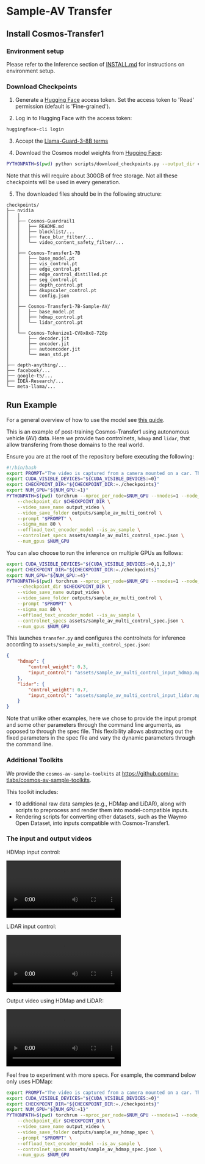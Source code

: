 # Sample-AV Transfer

## Install Cosmos-Transfer1

### Environment setup

Please refer to the Inference section of [INSTALL.md](/INSTALL.md#inference) for instructions on environment setup.

### Download Checkpoints

1. Generate a [Hugging Face](https://huggingface.co/settings/tokens) access token. Set the access token to 'Read' permission (default is 'Fine-grained').

2. Log in to Hugging Face with the access token:

```bash
huggingface-cli login
```

3. Accept the [Llama-Guard-3-8B terms](https://huggingface.co/meta-llama/Llama-Guard-3-8B)

4. Download the Cosmos model weights from [Hugging Face](https://huggingface.co/collections/nvidia/cosmos-transfer1-67c9d328196453be6e568d3e):

```bash
PYTHONPATH=$(pwd) python scripts/download_checkpoints.py --output_dir checkpoints/
```

Note that this will require about 300GB of free storage. Not all these checkpoints will be used in every generation.

5. The downloaded files should be in the following structure:

```
checkpoints/
├── nvidia
│   │
│   ├── Cosmos-Guardrail1
│   │   ├── README.md
│   │   ├── blocklist/...
│   │   ├── face_blur_filter/...
│   │   └── video_content_safety_filter/...
│   │
│   ├── Cosmos-Transfer1-7B
│   │   ├── base_model.pt
│   │   ├── vis_control.pt
│   │   ├── edge_control.pt
│   │   ├── edge_control_distilled.pt
│   │   ├── seg_control.pt
│   │   ├── depth_control.pt
│   │   ├── 4kupscaler_control.pt
│   │   └── config.json
│   │
│   ├── Cosmos-Transfer1-7B-Sample-AV/
│   │   ├── base_model.pt
│   │   ├── hdmap_control.pt
│   │   └── lidar_control.pt
│   │
│   └── Cosmos-Tokenize1-CV8x8x8-720p
│       ├── decoder.jit
│       ├── encoder.jit
│       ├── autoencoder.jit
│       └── mean_std.pt
│
├── depth-anything/...
├── facebook/...
├── google-t5/...
├── IDEA-Research/...
└── meta-llama/...
```

## Run Example

For a general overview of how to use the model see [this guide](/examples/inference_cosmos_transfer1_7b.md).

This is an example of post-training Cosmos-Transfer1 using autonomous vehicle (AV) data. Here we provide two controlnets, `hdmap` and `lidar`, that allow transfering from those domains to the real world.

Ensure you are at the root of the repository before executing the following:

```bash
#!/bin/bash
export PROMPT="The video is captured from a camera mounted on a car. The camera is facing forward. The video showcases a scenic golden-hour drive through a suburban area, bathed in the warm, golden hues of the setting sun. The dashboard camera captures the play of light and shadow as the sun’s rays filter through the trees, casting elongated patterns onto the road. The streetlights remain off, as the golden glow of the late afternoon sun provides ample illumination. The two-lane road appears to shimmer under the soft light, while the concrete barrier on the left side of the road reflects subtle warm tones. The stone wall on the right, adorned with lush greenery, stands out vibrantly under the golden light, with the palm trees swaying gently in the evening breeze. Several parked vehicles, including white sedans and vans, are seen on the left side of the road, their surfaces reflecting the amber hues of the sunset. The trees, now highlighted in a golden halo, cast intricate shadows onto the pavement. Further ahead, houses with red-tiled roofs glow warmly in the fading light, standing out against the sky, which transitions from deep orange to soft pastel blue. As the vehicle continues, a white sedan is seen driving in the same lane, while a black sedan and a white van move further ahead. The road markings are crisp, and the entire setting radiates a peaceful, almost cinematic beauty. The golden light, combined with the quiet suburban landscape, creates an atmosphere of tranquility and warmth, making for a mesmerizing and soothing drive."
export CUDA_VISIBLE_DEVICES="${CUDA_VISIBLE_DEVICES:=0}"
export CHECKPOINT_DIR="${CHECKPOINT_DIR:=./checkpoints}"
export NUM_GPU="${NUM_GPU:=1}"
PYTHONPATH=$(pwd) torchrun --nproc_per_node=$NUM_GPU --nnodes=1 --node_rank=0 cosmos_transfer1/diffusion/inference/transfer.py \
    --checkpoint_dir $CHECKPOINT_DIR \
    --video_save_name output_video \
    --video_save_folder outputs/sample_av_multi_control \
    --prompt "$PROMPT" \
    --sigma_max 80 \
    --offload_text_encoder_model --is_av_sample \
    --controlnet_specs assets/sample_av_multi_control_spec.json \
    --num_gpus $NUM_GPU
```

You can also choose to run the inference on multiple GPUs as follows:

```bash
export CUDA_VISIBLE_DEVICES="${CUDA_VISIBLE_DEVICES:=0,1,2,3}"
export CHECKPOINT_DIR="${CHECKPOINT_DIR:=./checkpoints}"
export NUM_GPU="${NUM_GPU:=4}"
PYTHONPATH=$(pwd) torchrun --nproc_per_node=$NUM_GPU --nnodes=1 --node_rank=0 cosmos_transfer1/diffusion/inference/transfer.py \
    --checkpoint_dir $CHECKPOINT_DIR \
    --video_save_name output_video \
    --video_save_folder outputs/sample_av_multi_control \
    --prompt "$PROMPT" \
    --sigma_max 80 \
    --offload_text_encoder_model --is_av_sample \
    --controlnet_specs assets/sample_av_multi_control_spec.json \
    --num_gpus $NUM_GPU
```

This launches `transfer.py` and configures the controlnets for inference according to `assets/sample_av_multi_control_spec.json`:

```json
{
    "hdmap": {
        "control_weight": 0.3,
        "input_control": "assets/sample_av_multi_control_input_hdmap.mp4"
    },
    "lidar": {
        "control_weight": 0.7,
        "input_control": "assets/sample_av_multi_control_input_lidar.mp4"
    }
}
```

Note that unlike other examples, here we chose to provide the input prompt and some other parameters through the command line arguments, as opposed to through the spec file. This flexibility allows abstracting out the fixed parameters in the spec file and vary the dynamic parameters through the command line.

### Additional Toolkits
We provide the `cosmos-av-sample-toolkits` at https://github.com/nv-tlabs/cosmos-av-sample-toolkits.

This toolkit includes:

- 10 additional raw data samples (e.g., HDMap and LiDAR), along with scripts to preprocess and render them into model-compatible inputs.
- Rendering scripts for converting other datasets, such as the Waymo Open Dataset, into inputs compatible with Cosmos-Transfer1.

### The input and output videos

HDMap input control:

<video src="https://github.com/user-attachments/assets/5518273f-5dd6-42a2-99b1-9af683da6c9d">
  Your browser does not support the video tag.
</video>


LiDAR input control:

<video src="https://github.com/user-attachments/assets/2a9c1bf7-f239-4ac0-adde-5521311785b8">
  Your browser does not support the video tag.
</video>


Output video using HDMap and LiDAR:

<video src="https://github.com/user-attachments/assets/36292685-044f-4d04-98e9-bb3187a615e5">
  Your browser does not support the video tag.
</video>

Feel free to experiment with more specs. For example, the command below only uses HDMap:

```bash
export PROMPT="The video is captured from a camera mounted on a car. The camera is facing forward. The video showcases a scenic golden-hour drive through a suburban area, bathed in the warm, golden hues of the setting sun. The dashboard camera captures the play of light and shadow as the sun’s rays filter through the trees, casting elongated patterns onto the road. The streetlights remain off, as the golden glow of the late afternoon sun provides ample illumination. The two-lane road appears to shimmer under the soft light, while the concrete barrier on the left side of the road reflects subtle warm tones. The stone wall on the right, adorned with lush greenery, stands out vibrantly under the golden light, with the palm trees swaying gently in the evening breeze. Several parked vehicles, including white sedans and vans, are seen on the left side of the road, their surfaces reflecting the amber hues of the sunset. The trees, now highlighted in a golden halo, cast intricate shadows onto the pavement. Further ahead, houses with red-tiled roofs glow warmly in the fading light, standing out against the sky, which transitions from deep orange to soft pastel blue. As the vehicle continues, a white sedan is seen driving in the same lane, while a black sedan and a white van move further ahead. The road markings are crisp, and the entire setting radiates a peaceful, almost cinematic beauty. The golden light, combined with the quiet suburban landscape, creates an atmosphere of tranquility and warmth, making for a mesmerizing and soothing drive."
export CUDA_VISIBLE_DEVICES="${CUDA_VISIBLE_DEVICES:=0}"
export CHECKPOINT_DIR="${CHECKPOINT_DIR:=./checkpoints}"
export NUM_GPU="${NUM_GPU:=1}"
PYTHONPATH=$(pwd) torchrun --nproc_per_node=$NUM_GPU --nnodes=1 --node_rank=0 cosmos_transfer1/diffusion/inference/transfer.py \
    --checkpoint_dir $CHECKPOINT_DIR \
    --video_save_name output_video \
    --video_save_folder outputs/sample_av_hdmap_spec \
    --prompt "$PROMPT" \
    --offload_text_encoder_model --is_av_sample \
    --controlnet_specs assets/sample_av_hdmap_spec.json \
    --num_gpus $NUM_GPU
```

